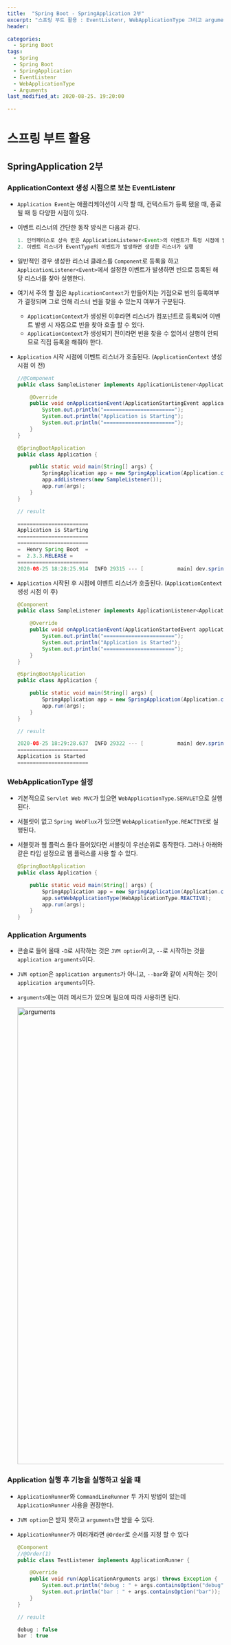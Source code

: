 ```yaml
---
title:  "Spring Boot - SpringApplication 2부"
excerpt: "스프링 부트 활용 : EventListenr, WebApplicationType 그리고 arguments"
header:

categories:
  - Spring Boot
tags:
  - Spring
  - Spring Boot
  - SpringApplication
  - EventListenr
  - WebApplicationType
  - Arguments
last_modified_at: 2020-08-25. 19:20:00

---
```


# 스프링 부트 활용

## SpringApplication 2부

### ApplicationContext 생성 시점으로 보는 EventListenr

- `Application Event`는 애플리케이션이 시작 할 때, 컨텍스트가 등록 됐을 때, 종료 될 때 등 다양한 시점이 있다.

- 이벤트 리스너의 간단한 동작 방식은 다음과 같다.

  ```java
  1. 인터페이스로 상속 받은 ApplicationListener<Event>의 이벤트가 특정 시점에 발생
  2. 이벤트 리스너가 EventType의 이벤트가 발생하면 생성한 리스너가 실행
  ```

- 일반적인 경우 생성한 리스너 클래스를 `Component`로 등록을 하고 `ApplicationListener<Event>`에서 설정한 이벤트가 발생하면 빈으로 등록된 해당 리스너를 찾아 실행한다.

- 여기서 주의 할 점은 `ApplicationContext`가 만들어지는 기점으로 빈의 등록여부가 결정되며 그로 인해 리스너 빈을 찾을 수 있는지 여부가 구분된다.

  - `ApplicationContext`가 생성된 이후라면 리스너가 컴포넌트로 등록되어 이벤트 발생 시 자동으로 빈을 찾아 호출 할 수 있다.
  - `ApplicationContext`가 생성되기 전이라면 빈을 찾을 수 없어서 실행이 안되므로 직접 등록을 해줘야 한다.

- `Application` 시작 시점에 이벤트 리스너가 호출된다. (`ApplicationContext` 생성 시점 이 전)

  ```java
  //@Component
  public class SampleListener implements ApplicationListener<ApplicationStartingEvent> {
  
      @Override
      public void onApplicationEvent(ApplicationStartingEvent applicationStartingEvent) {
          System.out.println("=======================");
          System.out.println("Application is Starting");
          System.out.println("=======================");
      }
  }
  ```

  ```java
  @SpringBootApplication
  public class Application {
  
      public static void main(String[] args) {
          SpringApplication app = new SpringApplication(Application.class);
          app.addListeners(new SampleListener());
          app.run(args);
      }
  }
  ```

  ```java
  // result
  
  =======================
  Application is Starting
  =======================
  =======================
  =  Henry Spring Boot  =
  =  2.3.3.RELEASE =
  =======================
  2020-08-25 18:28:25.914  INFO 29315 --- [           main] dev.springboot.study.Application         : Starting Application on yungyeocBookPro with PID 29315 (/Users/henry/Documents/study/spring-practice/spring-boot-study/target/classes started by henry in /Users/henry/Documents/study/spring-practice/spring-boot-study)
  ```

- `Application` 시작된 후 시점에 이벤트 리스너가 호출된다. (`ApplicationContext` 생성 시점 이 후)

  ```java
  @Component
  public class SampleListener implements ApplicationListener<ApplicationStartedEvent> {
  
      @Override
      public void onApplicationEvent(ApplicationStartedEvent applicationStartedEvent) {
          System.out.println("=======================");
          System.out.println("Application is Started");
          System.out.println("=======================");
      }
  }
  ```

  ```java
  @SpringBootApplication
  public class Application {
  
      public static void main(String[] args) {
          SpringApplication app = new SpringApplication(Application.class);
          app.run(args);
      }
  }
  ```

  ```java
  // result
  
  2020-08-25 18:29:28.637  INFO 29322 --- [           main] dev.springboot.study.Application         : Started Application in 1.056 seconds (JVM running for 1.464)
  =======================
  Application is Started
  =======================
  ```



### WebApplicationType 설정

- 기본적으로 `Servlet Web MVC`가 있으면 `WebApplicationType.SERVLET`으로 실행된다.

- 서블릿이 없고 `Spring WebFlux`가 있으면 `WebApplicationType.REACTIVE`로 실행된다.

- 서블릿과 웹 플럭스 둘다 들어있다면 서블릿이 우선순위로 동작한다. 그러나 아래와 같은 타입 설정으로 웹 플럭스를 사용 할 수 있다.

  ```java
  @SpringBootApplication
  public class Application {
  
      public static void main(String[] args) {
          SpringApplication app = new SpringApplication(Application.class);
          app.setWebApplicationType(WebApplicationType.REACTIVE);
          app.run(args);
      }
  }
  ```



### Application Arguments

- 콘솔로 들어 올때 `-D`로 시작하는 것은 `JVM option`이고, `--`로 시작하는 것을 `application arguments`이다.

- `JVM option`은 `application arguments`가 아니고, `--bar`와 같이 시작하는 것이 `application arguments`이다.

- `arguments`에는 여러 메서드가 있으며 필요에 따라 사용하면 된다.

  <img width="1060" alt="arguments" src="https://user-images.githubusercontent.com/58318041/91161114-45cae900-e705-11ea-90e0-bbcb30662d9b.png">



### Application 실행 후 기능을 실행하고 싶을 떄

- `ApplicationRunner`와 `CommandLineRunner` 두 가지 방법이 있는데 `ApplicationRunner` 사용을 권장한다.

- `JVM option`은 받지 못하고 `arguments`만 받을 수 있다.

- `ApplicationRunner`가 여러개라면 `@Order`로 순서를 지정 할 수 있다

  ```java
  @Component
  //@Order(1)
  public class TestListener implements ApplicationRunner {
  
      @Override
      public void run(ApplicationArguments args) throws Exception {
          System.out.println("debug : " + args.containsOption("debug"));
          System.out.println("bar : " + args.containsOption("bar"));
      }
  }
  ```

  ```java
  // result
  
  debug : false
  bar : true
  ```

